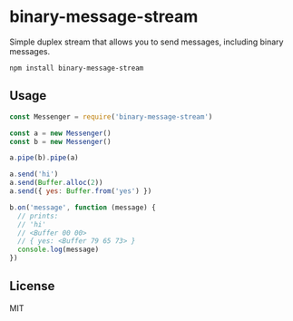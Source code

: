 # binary-message-stream

Simple duplex stream that allows you to send messages, including binary messages.

```
npm install binary-message-stream
```

## Usage

``` js
const Messenger = require('binary-message-stream')

const a = new Messenger()
const b = new Messenger()

a.pipe(b).pipe(a)

a.send('hi')
a.send(Buffer.alloc(2))
a.send({ yes: Buffer.from('yes') })

b.on('message', function (message) {
  // prints:
  // 'hi'
  // <Buffer 00 00>
  // { yes: <Buffer 79 65 73> }
  console.log(message)
})
```

## License

MIT
